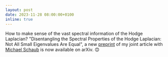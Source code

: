 ```yaml
---
layout: post
date: 2023-11-28 08:00:00+0100
inline: true
---
```


How to make sense of the vast spectral information of the Hodge Laplacian? "Disentangling the Spectral Properties of the Hodge Laplacian: Not All Small Eigenvalues Are Equal", a new <a href='https://arxiv.org/abs/2311.14427'>preprint</a> of my joint article with <a href='https://michaelschaub.github.io'>Michael Schaub</a> is now available on arXiv. :blush:
